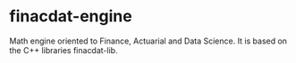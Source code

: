 # finacdat-engine
Math engine oriented to Finance, Actuarial and Data Science.
It is based on the C++ libraries finacdat-lib.
